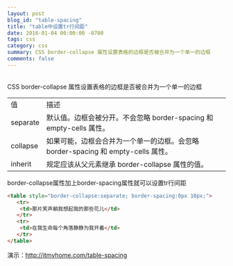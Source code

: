 ```yaml
---
layout: post
blog_id: "table-spacing"
title: "table中设置tr行间距"
date: 2016-01-04 00:00:00 -0700
tags: css
category: css
summary: CSS border-collapse 属性设置表格的边框是否被合并为一个单一的边框
comments: false
---
```

<br>
CSS border-collapse 属性设置表格的边框是否被合并为一个单一的边框

<table class="table table-bordered table-striped table-condensed"> 
    <tr> 
     <td>值</td> 
     <td>描述</td> 
    </tr> 
	<tr> 
     <td>separate</td> 
     <td>默认值。边框会被分开。不会忽略 border-spacing 和 empty-cells 属性。</td> 
    </tr> 
	 <tr> 
     <td>collapse</td> 
     <td>如果可能，边框会合并为一个单一的边框。会忽略 border-spacing 和 empty-cells 属性。</td> 
    </tr>
	<tr> 
     <td>inherit</td> 
     <td>规定应该从父元素继承 border-collapse 属性的值。</td> 
    </tr> 	
</table>

border-collapse属性加上border-spacing属性就可以设置tr行间距

```html
<table style="border-collapse:separate; border-spacing:0px 10px;">
   <tr>
	<td>那片笑声躺我想起我的那些花儿</td>
   </tr>
   <tr>
	<td>在我生命每个角落静静为我开着</td>
   </tr>
</table>
```

演示：http://itmyhome.com/table-spacing

<br>